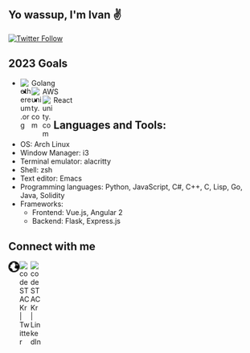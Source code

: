 ## Yo wassup, I'm Ivan ✌️

[![Twitter Follow](https://img.shields.io/twitter/follow/ivche_dev?color=1DA1F2&logo=twitter&style=for-the-badge)](https://twitter.com/intent/follow?original_referer=https%3A%2F%2Fgithub.com%2Fitrajkov&screen_name=itrajkov99)

## 2023 Goals
- [<img align="left" alt="ethereum.org" width="22px" src="https://stickershop.line-scdn.net/stickershop/v1/product/1349132/LINEStorePC/main.png"/>][golang] Golang
- [<img align="left" alt="unity.com" width="22px" src="https://static-00.iconduck.com/assets.00/aws-icon-512x512-hniukvcn.png"/>][aws] AWS
- [<img align="left" alt="unity.com" width="22px" src="https://upload.wikimedia.org/wikipedia/commons/thumb/a/a7/React-icon.svg/2300px-React-icon.svg.png" />][react] React



## Languages and Tools:
  - OS: Arch Linux
  - Window Manager: i3
  - Terminal emulator: alacritty
  - Shell: zsh
  - Text editor: Emacs
  - Programming languages: Python, JavaScript, C#, C++, C, Lisp, Go, Java, Solidity
  - Frameworks:
    - Frontend: Vue.js, Angular 2
    - Backend: Flask, Express.js

## Connect with me

[<img align="left" alt="codeSTACKr.com" width="22px" src="https://raw.githubusercontent.com/iconic/open-iconic/master/svg/globe.svg" />][website]
[<img align="left" alt="codeSTACKr | Twitter" width="22px" src="https://cdn.jsdelivr.net/npm/simple-icons@v3/icons/twitter.svg" />][twitter]
[<img align="left" alt="codeSTACKr | LinkedIn" width="22px" src="https://cdn.jsdelivr.net/npm/simple-icons@v3/icons/linkedin.svg" />][linkedin]
     
[website]: https://ivche.dev
[twitter]: https://twitter.com/itrajkov99
[linkedin]: https://linkedin.com/in/itrajkov
[golang]: https://go.dev/
[aws]: https://aws.amazon.com/
[react]: https://reactjs.org/
